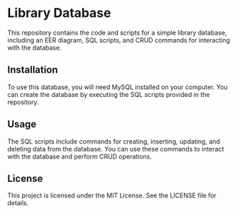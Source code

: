 # Library Database

This repository contains the code and scripts for a simple library database, including an EER diagram, SQL scripts, and CRUD commands for interacting with the database.

## Installation

To use this database, you will need MySQL installed on your computer. You can create the database by executing the SQL scripts provided in the repository.

## Usage

The SQL scripts include commands for creating, inserting, updating, and deleting data from the database. You can use these commands to interact with the database and perform CRUD operations.

## License

This project is licensed under the MIT License. See the LICENSE file for details.
